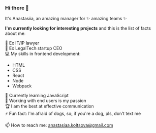 ### Hi there 👋


It's Anastasiia, an amazing manager for ✨ amazing teams ✨

**I'm currently looking for interesting projects** and this is the list of facts about me:

📑 Ex IT/IP lawyer  
💅 Ex LegalTech startup CEO  
💻 My skills in frontend development:
- HTML  
- CSS
- React  
- Node  
- Webpack

🌱 Currently learning JavaScript  
🚀 Working with end users is my passion  
🏆 I am the best at effective communication  
⚡ Fun fact: I'm afraid of dogs, so, if you're a dog, pls, don't text me

📫 How to reach me: anastasiaa.koltsova@gmail.com
